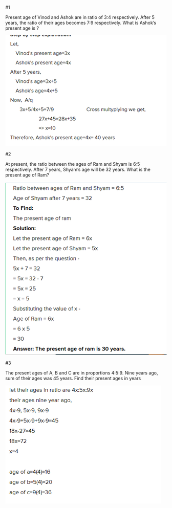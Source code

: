 #1

Present age of Vinod and Ashok are in ratio of 3:4 respectively. After 5 years, the ratio of their ages becomes 7:9 respectively. What is Ashok’s present age is ?

![bg width:1000px](./images/Screenshot_21.png)

#2

At present, the ratio between the ages of Ram and Shyam is 6:5 respectively. After 7 years, Shyam’s age will be 32 years. What is the present age of Ram?

![bg width:1000px](./images/Screenshot_22.png)

#3

The present ages of A, B and C are in proportions 4:5:9. Nine years ago, sum of their ages was 45 years. Find their present ages in years

![bg width:1000px](./images/Screenshot_23.png)